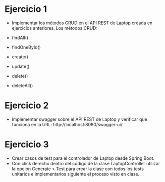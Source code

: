 
# Ejercicio 1

* Implementar los métodos CRUD en el API REST de Laptop creada en ejercicios anteriores.
Los métodos CRUD:

* findAll()
* findOneById()
* create()
* update()
* delete()
* deleteAll()

# Ejercicio 2

* Implementar swagger sobre el API REST de Laptop y verificar que funciona en la URL: http://localhost:8080/swagger-ui/

# Ejercicio 3

* Crear casos de test para el controlador de Laptop desde Spring Boot. 
* Con click derecho dentro del código de la clase LaptopController utilizar la opción Generate > Test para crear la clase con todos los tests unitarios e implementarlos siguiente el proceso visto en clase.
